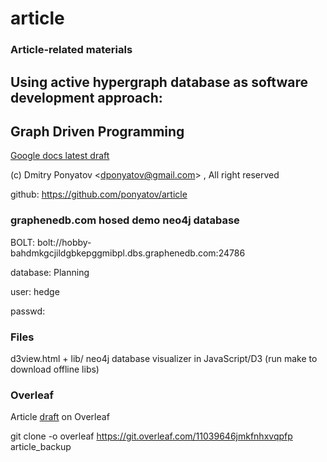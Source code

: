 # article
### Article-related materials

## Using active hypergraph database as software development approach:
## Graph Driven Programming

[Google docs latest draft](https://docs.google.com/document/d/14VSoJ_uBVbhW9srTX11bw1-IfgROxWR6jvNRmVUO-ww)

(c) Dmitry Ponyatov <<dponyatov@gmail.com>> , All right reserved

github: https://github.com/ponyatov/article

### graphenedb.com hosed demo neo4j database

BOLT:		bolt://hobby-bahdmkgcjildgbkepggmibpl.dbs.graphenedb.com:24786

database:	Planning

user:		hedge

passwd:		<shadowed>

### Files

d3view.html + lib/		neo4j database visualizer in JavaScript/D3 
						(run make to download offline libs)

### Overleaf 

Article [draft](https://www.overleaf.com/11039646jmkfnhxvqpfp) on Overleaf

git clone -o overleaf https://git.overleaf.com/11039646jmkfnhxvqpfp article_backup
